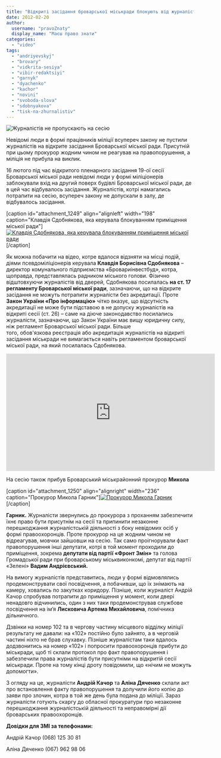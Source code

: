 ```yaml
---
title: "Відкриті засідання броварської міськради блокують від журналістів. Прокурор мовчить.  ВІДЕО"
date: 2012-02-20
author: 
  username: "pravoZnaty"
  display_name: "Маєш право знати"
categories: 
  - "video"
tags: 
  - "andriyevskyj"
  - "brovary"
  - "vidkrita-sesiya"
  - "vibir-redaktsiyi"
  - "garnyk"
  - "dyachenko"
  - "kachor"
  - "novini"
  - "svoboda-slova"
  - "sdobnyakova"
  - "tisk-na-zhurnalistiv"
---
```


![Журналістів не пропускають на сесію](https://mpz.brovary.org/wp-content/uploads/2012/02/title_block1.jpg "Журналістів не пропускають на сесію")

Невідомі люди в формі працівників міліції всупереч закону не пустили журналістів на відкрите засідання Броварської міської ради. Присутній при цьому прокурор жодним чином не реагував на правопорушення, а міліція не прибула на виклик. <!--more-->

16 лютого під час відкритого пленарного засідання 19-ої сесії Броварської міської ради невідомі люди у формі міліціонерів заблокували вхід на другий поверх будівлі Броварської міської ради, де в цей час відбувалось засідання. Журналістів, котрі намагались потрапити на сесію, всупереч закону не допускали в залу, де відбувалось засідання.

\[caption id="attachment\_1249" align="alignleft" width="198" caption="Клавдія Сдобнякова, яка керувала блокуванням приміщення міської ради"\][![Клавдія Сдобнякова, яка керувала блокуванням приміщення міської ради](https://mpz.brovary.org/wp-content/uploads/2012/02/sdob1.jpg "Клавдія Сдобнякова, яка керувала блокуванням приміщення міської ради")](https://mpz.brovary.org/wp-content/uploads/2012/02/sdob1.jpg)\[/caption\]

Як можна побачити на відео, котре вдалося відзняти на місці подій, діями псевдоміліціонерів керувала **Клавдія Борисівна Сдобнякова** – директор комунального підприємства «Бровариінвестбуд», котра, щоправда, представлялась радником міського голови. Фізично відштовхуючи журналістів від дверей, Сдобнякова посилалась **на ст. 17 регламенту Броварської міської ради**, зазначаючи, що на відкрите засідання не можуть потрапити журналісти без акредитації. Проте **Закон України «Про інформацію»** чітко вказує, що відсутність акредитації не може бути підставою в не допуску журналістів на відкриті сесії (ст. 26) – саме на діюче законодавство посилались журналісти, зазначаючи, що Закон України має вищу юридичну силу, ніж регламент Броварської міської ради. Більше того, обов'язкова реєстрація або акредитація журналістів на відкриті засідання міськради не вимагається навіть регламентом броварської міської ради, на який посилалась Сдобнякова.

<iframe src="https://www.youtube.com/embed/-p7IRNU_Ne4" frameborder="0" width="560" height="315"></iframe>

На сесію також прибув Броварський міськрайонний прокурор **Микола**

\[caption id="attachment\_1250" align="alignright" width="236" caption="Прокурор Микола Гарник"\][![Прокурор Микола Гарник](https://mpz.brovary.org/wp-content/uploads/2012/02/garnyk1.jpg "Прокурор Микола Гарник")](https://mpz.brovary.org/wp-content/uploads/2012/02/garnyk1.jpg)\[/caption\]

**Гарник.** Журналісти звернулись до прокурора з проханням забезпечити їхнє право бути присутнім на сесії та припинити незаконне перешкоджання журналістській діяльності з боку невідомих осіб у формі правоохоронців. Проте прокурор на це жодним чином не відреагував, мовчки зайшовши на сесію. Так само проігнорували факт правопорушення інші депутати, котрі в той момент проходили до приміщення, зокрема **депутати від партії «Фронт Змін»** та голова Громадської ради при броварському міськвиконкомі, депутат від партії «Зелені» **Вадим Андрієвський.**

На вимогу журналістів представитись, люди у формі відмовлялись продемонструвати свої посвідчення, а побачивши, що їх знімають на камеру, ховались по закутках коридору. Пізніше, коли журналіст Андрій Качор спробував потрапити до приміщення у момент, коли двері ненадовго відчинились, один з них таки продемонстрував службове посвідчення на ім’я **Лисковича Артема Михайловича**, помічника дільничного.

Дзвінки на номер 102 та в чергову частину місцевого відділку міліції результату не давали: на «102» постійно було зайнято, а в черговій частині ніхто не брав слухавку. Пізніше журналістам таки вдалось додзвонитись на номер «102» і попросити правоохоронців прибути до міськради, щоб ті склали протокол про факт правопорушення і забезпечили права журналістів бути присутніми на відкритій сесії міськради. Проте на тому кінці дроту повідомили, що «нічим не можуть допомогти».

З огляду на це, журналісти **Андрій Качор** та **Аліна Дяченко** склали акт про встановлення факту правопорушення та долучили його копію до заяви про злочин, котра в той же день була подана до міліції. Зараз журналісти готують скаргу до обласної прокуратури про незаконне перешкоджання журналістській діяльності та неправомірні дії броварських правоохоронців.

**Довідки для ЗМІ за телефонами:**

Андрій Качор (068) 125 30 81

Аліна Дяченко (067) 962 98 06
